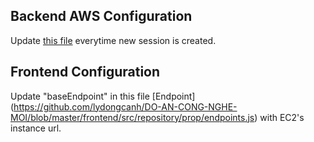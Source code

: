 ## Backend AWS Configuration
Update [this file](https://github.com/lydongcanh/DO-AN-CONG-NGHE-MOI/blob/master/Backend/src/dynamodb-config.js) everytime new session is created.

## Frontend Configuration
Update "baseEndpoint" in this file [Endpoint] (https://github.com/lydongcanh/DO-AN-CONG-NGHE-MOI/blob/master/frontend/src/repository/prop/endpoints.js) with EC2's instance url.


